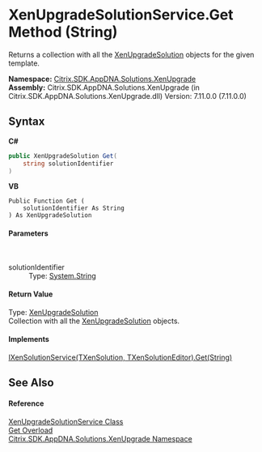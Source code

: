 # XenUpgradeSolutionService.Get Method (String)
 

Returns a collection with all the <a href="b84f9f35-472d-8b0d-4ebd-53d567ec7042">XenUpgradeSolution</a> objects for the given template.

**Namespace:**&nbsp;<a href="2805b95f-a335-5d98-deaf-c0312b394eda">Citrix.SDK.AppDNA.Solutions.XenUpgrade</a><br />**Assembly:**&nbsp;Citrix.SDK.AppDNA.Solutions.XenUpgrade (in Citrix.SDK.AppDNA.Solutions.XenUpgrade.dll) Version: 7.11.0.0 (7.11.0.0)

## Syntax

**C#**
```csharp
public XenUpgradeSolution Get(
	string solutionIdentifier
)
```

**VB**
```vbnet
Public Function Get ( 
	solutionIdentifier As String
) As XenUpgradeSolution
```


#### Parameters
&nbsp;<dl><dt>solutionIdentifier</dt><dd>Type: <a href="http://msdn2.microsoft.com/en-us/library/s1wwdcbf" target="_blank">System.String</a><br /></dd></dl>

#### Return Value
Type: <a href="b84f9f35-472d-8b0d-4ebd-53d567ec7042">XenUpgradeSolution</a><br />Collection with all the <a href="b84f9f35-472d-8b0d-4ebd-53d567ec7042">XenUpgradeSolution</a> objects.

#### Implements
<a href="b26f4600-9b07-906f-02a7-d3d533cacab0">IXenSolutionService(TXenSolution, TXenSolutionEditor).Get(String)</a><br />

## See Also


#### Reference
<a href="f5a58da8-446a-9a4a-f963-a4bffe57116b">XenUpgradeSolutionService Class</a><br /><a href="334e8d5b-913c-6c7a-33b1-9755bf946579">Get Overload</a><br /><a href="2805b95f-a335-5d98-deaf-c0312b394eda">Citrix.SDK.AppDNA.Solutions.XenUpgrade Namespace</a><br />